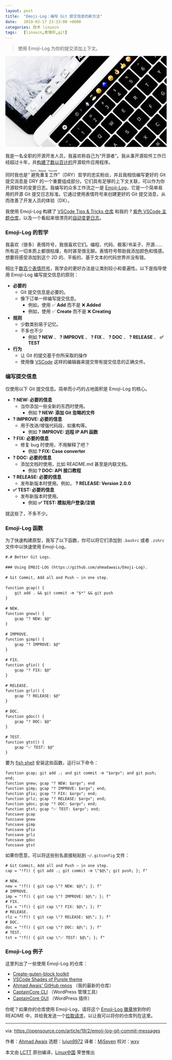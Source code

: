 ```yaml
---
layout: post
title:	"Emoji-Log：编写 Git 提交信息的新方法"
date:	2019-03-17 23:33:00 +0800 
categories:	技术 linuxcn 
tags:	[linuxcn,表情符,git]
---
```




> 
> 使用 Emoji-Log 为你的提交添加上下文。
> 
> 
> 


![](/Asserts/Images/album/201903/17/233342fg3bqmjyc72mkcbg.jpg)


我是一名全职的开源开发人员，我喜欢称自己为“开源者”。我从事开源软件工作已经超过十年，并[构建了数以百计的](https://github.com/ahmadawais)开源软件应用程序。


同时我也是“<ruby> 避免重复工作 <rt>  Don’t Repeat Yourself </rt></ruby>”（DRY）哲学的忠实粉丝，并且我相信编写更好的 Git 提交消息是 DRY 的一个重要组成部分。它们具有足够的上下文关联，可以作为你开源软件的变更日志。我编写的众多工作流之一是 [Emoji-Log](https://github.com/ahmadawais/Emoji-Log/)，它是一个简单易用的开源 Git 提交日志标准。它通过使用表情符号来创建更好的 Git 提交消息，从而改善了开发人员的体验（DX）。


我使用 Emoji-Log 构建了 [VSCode Tips & Tricks 仓库](https://github.com/ahmadawais/VSCode-Tips-Tricks) 和我的 ? [紫色 VSCode 主题仓库](https://github.com/ahmadawais/shades-of-purple-vscode/commits/master)，以及一个看起来很漂亮的[自动变更日志](https://github.com/ahmadawais/shades-of-purple-vscode/blob/master/CHANGELOG.md)。


### Emoji-Log 的哲学


我喜欢（很多）表情符号，我很喜欢它们。编程、代码、极客/书呆子、开源……所有这一切本质上都很枯燥，有时甚至很无聊。表情符号帮助我添加颜色和情感。想要将感受添加到这个 2D 的、平板的、基于文本的代码世界并没有错。


相比于[数百个表情符号](https://gitmoji.carloscuesta.me/)，我学会的更好办法是让类别较小和普遍性。以下是指导使用 Emoji-Log 编写提交信息的原则：


* **必要的**
	+ Git 提交信息是必要的。
	+ 像下订单一样编写提交信息。
		- 例如，使用 ✅ **Add** 而不是 ❌ **Added**
		- 例如，使用 ✅ **Create** 而不是 ❌ **Creating**
* **规则**
	+ 少数类别易于记忆。
	+ 不多也不少
		- 例如 **? NEW** 、 **? IMPROVE** 、 **? FIX** 、 **? DOC** 、 **? RELEASE** 、 **✅ TEST**
* **行为**
	+ 让 Git 的提交基于你所采取的操作
	+ 使用像 [VSCode](https://VSCode.pro) 这样的编辑器来提交带有提交信息的正确文件。


### 编写提交信息


仅使用以下 Git 提交信息。简单而小巧的占地面积是 Emoji-Log 的核心。


* **? NEW: 必要的信息**
	+ 当你添加一些全新的东西时使用。
		- 例如 **? NEW: 添加 Git 忽略的文件**
* **? IMPROVE: 必要的信息**
	+ 用于改进/增强代码段，如重构等。
		- 例如 **? IMPROVE: 远程 IP API 函数**
* **? FIX: 必要的信息**
	+ 修复 bug 时使用，不用解释了吧？
		- 例如 **? FIX: Case converter**
* **? DOC: 必要的信息**
	+ 添加文档时使用，比如 README.md 甚至是内联文档。
		- 例如 **? DOC: API 接口教程**
* **? RELEASE: 必要的信息**
	+ 发布新版本时使用。例如， **? RELEASE: Version 2.0.0**
* **✅ TEST: 必要的信息**
	+ 发布新版本时使用。
		- 例如 **✅ TEST: 模拟用户登录/注销**


就这些了，不多不少。


### Emoji-Log 函数


为了快速构建原型，我写了以下函数，你可以将它们添加到 `.bashrc` 或者 `.zshrc` 文件中以快速使用 Emoji-Log。



```
#.# Better Git Logs.

### Using EMOJI-LOG (https://github.com/ahmadawais/Emoji-Log).

# Git Commit, Add all and Push — in one step.

function gcap() {
    git add . && git commit -m "$*" && git push
}

# NEW.
function gnew() {
    gcap "? NEW: $@"
}

# IMPROVE.
function gimp() {
    gcap "? IMPROVE: $@"
}

# FIX.
function gfix() {
    gcap "? FIX: $@"
}

# RELEASE.
function grlz() {
    gcap "? RELEASE: $@"
}

# DOC.
function gdoc() {
    gcap "? DOC: $@"
}

# TEST.
function gtst() {
    gcap "✅ TEST: $@"
}
```

要为 [fish shell](https://en.wikipedia.org/wiki/Friendly_interactive_shell) 安装这些函数，运行以下命令：



```
function gcap; git add .; and git commit -m "$argv"; and git push; end;
function gnew; gcap "? NEW: $argv"; end
function gimp; gcap "? IMPROVE: $argv"; end;
function gfix; gcap "? FIX: $argv"; end;
function grlz; gcap "? RELEASE: $argv"; end;
function gdoc; gcap "? DOC: $argv"; end;
function gtst; gcap "✅ TEST: $argv"; end;
funcsave gcap
funcsave gnew
funcsave gimp
funcsave gfix
funcsave grlz
funcsave gdoc
funcsave gtst
```

如果你愿意，可以将这些别名直接粘贴到 `~/.gitconfig` 文件：



```
# Git Commit, Add all and Push — in one step.
cap = "!f() { git add .; git commit -m \"$@\"; git push; }; f"

# NEW.
new = "!f() { git cap \"? NEW: $@\"; }; f"
# IMPROVE.
imp = "!f() { git cap \"? IMPROVE: $@\"; }; f"
# FIX.
fix = "!f() { git cap \"? FIX: $@\"; }; f"
# RELEASE.
rlz = "!f() { git cap \"? RELEASE: $@\"; }; f"
# DOC.
doc = "!f() { git cap \"? DOC: $@\"; }; f"
# TEST.
tst = "!f() { git cap \"✅ TEST: $@\"; }; f"
```

### Emoji-Log 例子


这里列出了一些使用 Emoji-Log 的仓库：


* [Create-guten-block toolkit](https://github.com/ahmadawais/create-guten-block/commits/)
* [VSCode Shades of Purple theme](https://github.com/ahmadawais/shades-of-purple-vscode/commits/)
* [Ahmad Awais' GitHub repos](https://github.com/ahmadawais) （我的最新的仓库）
* [CaptainCore CLI](https://github.com/CaptainCore/captaincore-cli/commits/) （WordPress 管理工具）
* [CaptainCore GUI](https://github.com/CaptainCore/captaincore-gui/commits/) （WordPress 插件）


你呢？如果你的仓库使用 Emoji-Log，请将这个 [Emoji-Log 徽章](https://on.ahmda.ws/rOMZ/c)放到你的 README 中，并给我发送一个[拉取请求](https://github.com/ahmadawais/Emoji-Log/pulls)，以让我可以将你的仓库列在这里。




---


via: <https://opensource.com/article/19/2/emoji-log-git-commit-messages>


作者：[Ahmad Awais](https://opensource.com/users/mrahmadawais) 选题：[lujun9972](https://github.com/lujun9972) 译者：[MjSeven](https://github.com/MjSeven) 校对：[wxy](https://github.com/wxy)


本文由 [LCTT](https://github.com/LCTT/TranslateProject) 原创编译，[Linux中国](https://linux.cn/) 荣誉推出
